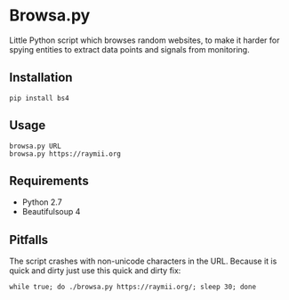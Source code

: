 # Browsa.py

Little Python script which browses random websites, to make it harder for spying entities to extract data points and signals from monitoring.

## Installation

    pip install bs4

## Usage

    browsa.py URL
    browsa.py https://raymii.org

## Requirements

- Python 2.7
- Beautifulsoup 4

## Pitfalls

The script crashes with non-unicode characters in the URL. Because it is quick and dirty just use this quick and dirty fix:

    while true; do ./browsa.py https://raymii.org/; sleep 30; done

